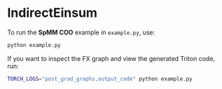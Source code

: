 # IndirectEinsum

To run the **SpMM COO** example in `example.py`, use:

```bash
python example.py
```

If you want to inspect the FX graph and view the generated Triton code, run:

```bash
TORCH_LOGS="post_grad_graphs,output_code" python example.py
```


